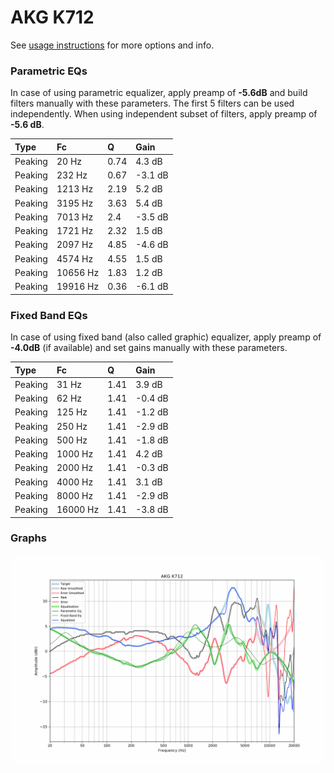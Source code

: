 # AKG K712
See [usage instructions](https://github.com/jaakkopasanen/AutoEq#usage) for more options and info.

### Parametric EQs
In case of using parametric equalizer, apply preamp of **-5.6dB** and build filters manually
with these parameters. The first 5 filters can be used independently.
When using independent subset of filters, apply preamp of **-5.6 dB**.

| Type    | Fc       |    Q | Gain    |
|:--------|:---------|:-----|:--------|
| Peaking | 20 Hz    | 0.74 | 4.3 dB  |
| Peaking | 232 Hz   | 0.67 | -3.1 dB |
| Peaking | 1213 Hz  | 2.19 | 5.2 dB  |
| Peaking | 3195 Hz  | 3.63 | 5.4 dB  |
| Peaking | 7013 Hz  | 2.4  | -3.5 dB |
| Peaking | 1721 Hz  | 2.32 | 1.5 dB  |
| Peaking | 2097 Hz  | 4.85 | -4.6 dB |
| Peaking | 4574 Hz  | 4.55 | 1.5 dB  |
| Peaking | 10656 Hz | 1.83 | 1.2 dB  |
| Peaking | 19916 Hz | 0.36 | -6.1 dB |

### Fixed Band EQs
In case of using fixed band (also called graphic) equalizer, apply preamp of **-4.0dB**
(if available) and set gains manually with these parameters.

| Type    | Fc       |    Q | Gain    |
|:--------|:---------|:-----|:--------|
| Peaking | 31 Hz    | 1.41 | 3.9 dB  |
| Peaking | 62 Hz    | 1.41 | -0.4 dB |
| Peaking | 125 Hz   | 1.41 | -1.2 dB |
| Peaking | 250 Hz   | 1.41 | -2.9 dB |
| Peaking | 500 Hz   | 1.41 | -1.8 dB |
| Peaking | 1000 Hz  | 1.41 | 4.2 dB  |
| Peaking | 2000 Hz  | 1.41 | -0.3 dB |
| Peaking | 4000 Hz  | 1.41 | 3.1 dB  |
| Peaking | 8000 Hz  | 1.41 | -2.9 dB |
| Peaking | 16000 Hz | 1.41 | -3.8 dB |

### Graphs
![](./AKG%20K712.png)